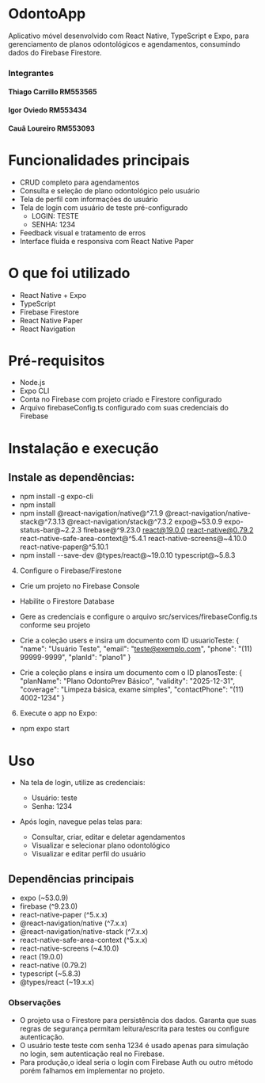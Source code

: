 # OdontoApp

Aplicativo móvel desenvolvido com React Native, TypeScript e Expo, para gerenciamento de planos odontológicos e agendamentos, consumindo dados do Firebase Firestore.

### Integrantes
#### Thiago Carrillo RM553565 
#### Igor Oviedo RM553434
#### Cauã Loureiro RM553093

# Funcionalidades principais

- CRUD completo para agendamentos
- Consulta e seleção de plano odontológico pelo usuário
- Tela de perfil com informações do usuário
- Tela de login com usuário de teste pré-configurado
    - LOGIN: TESTE 
    - SENHA: 1234
- Feedback visual e tratamento de erros
- Interface fluida e responsiva com React Native Paper

# O que foi utilizado

- React Native + Expo
- TypeScript
- Firebase Firestore 
- React Native Paper 
- React Navigation

# Pré-requisitos

- Node.js 
- Expo CLI 
- Conta no Firebase com projeto criado e Firestore configurado
- Arquivo firebaseConfig.ts configurado com suas credenciais do Firebase

# Instalação e execução

## Instale as dependências:

- npm install -g expo-cli
- npm install
- npm install @react-navigation/native@^7.1.9 @react-navigation/native-stack@^7.3.13 @react-navigation/stack@^7.3.2 expo@~53.0.9 expo-status-bar@~2.2.3 firebase@^9.23.0 react@19.0.0 react-native@0.79.2 react-native-safe-area-context@^5.4.1 
react-native-screens@~4.10.0 react-native-paper@^5.10.1
- npm install --save-dev @types/react@~19.0.10 typescript@~5.8.3

4. Configure o Firebase/Firestone

- Crie um projeto no Firebase Console 
- Habilite o Firestore Database
- Gere as credenciais e configure o arquivo src/services/firebaseConfig.ts conforme seu projeto

- Crie a coleção users e insira um documento com ID usuarioTeste:
{
  "name": "Usuário Teste",
  "email": "teste@exemplo.com",
  "phone": "(11) 99999-9999",
  "planId": "plano1"
}

- Crie a coleção plans e insira um documento com o ID planosTeste:
{
  "planName": "Plano OdontoPrev Básico",
  "validity": "2025-12-31",
  "coverage": "Limpeza básica, exame simples",
  "contactPhone": "(11) 4002-1234"
}

6. Execute o app no Expo:

- npm expo start

# Uso

- Na tela de login, utilize as credenciais:

  - Usuário: teste
  - Senha: 1234

- Após login, navegue pelas telas para:

  - Consultar, criar, editar e deletar agendamentos
  - Visualizar e selecionar plano odontológico
  - Visualizar e editar perfil do usuário

## Dependências principais

- expo (~53.0.9)
- firebase (^9.23.0)
- react-native-paper (^5.x.x)
- @react-navigation/native (^7.x.x)
- @react-navigation/native-stack (^7.x.x)
- react-native-safe-area-context (^5.x.x)
- react-native-screens (~4.10.0)
- react (19.0.0)
- react-native (0.79.2)
- typescript (~5.8.3)
- @types/react (~19.x.x)

### Observações

- O projeto usa o Firestore para persistência dos dados. Garanta que suas regras de segurança permitam leitura/escrita para testes ou configure autenticação.
- O usuário teste teste com senha 1234 é usado apenas para simulação no login, sem autenticação real no Firebase.
- Para produção,o ideal seria o login com Firebase Auth ou outro método porém falhamos em implementar no projeto.
